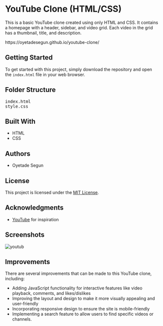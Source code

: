 <h1>YouTube Clone (HTML/CSS)</h1>

<p>This is a basic YouTube clone created using only HTML and CSS. It contains a homepage with a header, sidebar, and video grid. Each video in the grid has a thumbnail, title, and description.</p>
https://oyetadesegun.github.io/youtube-clone/
<h2>Getting Started</h2>

<p>To get started with this project, simply download the repository and open the <code>index.html</code> file in your web browser.</p>

<h2>Folder Structure</h2>

<pre>
index.html
style.css
</pre>

<h2>Built With</h2>

<ul>
  <li>HTML</li>
  <li>CSS</li>
</ul>

<h2>Authors</h2>

<ul>
  <li>Oyetade Segun</li>
</ul>

<h2>License</h2>

<p>This project is licensed under the <a href="https://opensource.org/licenses/MIT">MIT License</a>.</p>

<h2>Acknowledgments</h2>

<ul>
  <li><a href="https://www.youtube.com/">YouTube</a> for inspiration</li>
</ul>

<h2>Screenshots</h2>

![youtub](https://user-images.githubusercontent.com/21319815/228581715-5ef194d6-83ed-459b-9563-595a30892942.PNG)


<h2>Improvements</h2>

<p>There are several improvements that can be made to this YouTube clone, including:</p>

<ul>
  <li>Adding JavaScript functionality for interactive features like video playback, comments, and likes/dislikes</li>
  <li>Improving the layout and design to make it more visually appealing and user-friendly</li>
  <li>Incorporating responsive design to ensure the site is mobile-friendly</li>
  <li>Implementing a search feature to allow users to find specific videos or channels.</li>
</ul>
